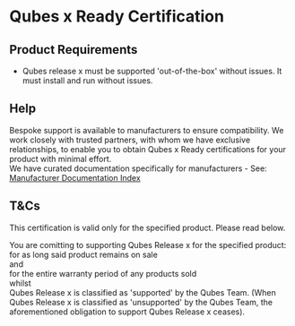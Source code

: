 <h1>Qubes x Ready Certification</h1>
  
<h2>Product Requirements</h2>  

- Qubes release x must be supported 'out-of-the-box' without issues. It must install and run without issues. 

<h2>Help</h2>

Bespoke support is available to manufacturers to ensure compatibility. We work closely with trusted partners, with whom we have exclusive relationships, to enable you to obtain Qubes x Ready certifications for your product with minimal effort.  
We have curated documentation specifically for manufacturers - See: [Manufacturer Documentation Index](/qubes/certification/manufacturer-documentation-index.md)  

<h2>T&Cs</h2>

This certification is valid only for the specified product. Please read below.   

You are comitting to supporting Qubes Release x for the specified product:  
for as long said product remains on sale  
and  
for the entire warranty period of any products sold  
whilst  
Qubes Release x is classified as 'supported' by the Qubes Team. (When Qubes Release x is classified as 'unsupported' by the Qubes Team, the aforementioned obligation to support Qubes Release x ceases).



